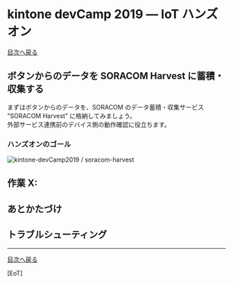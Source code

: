 # kintone devCamp 2019 ― IoT ハンズオン

[目次へ戻る](index#index)

## ボタンからのデータを SORACOM Harvest に蓄積・収集する

まずはボタンからのデータを、SORACOM のデータ蓄積・収集サービス "SORACOM Harvest" に格納してみましょう。  
外部サービス連携前のデバイス側の動作確認に役立ちます。

### ハンズオンのゴール

![kintone-devCamp2019 / soracom-harvest](https://......)

<h2 id="wX">作業 X: </h2>

<h2 id="clear-up">あとかたづけ</h2>

<h2 id="troubleshoot">トラブルシューティング</h2>

---

[目次へ戻る](index#index)

[EoT]
